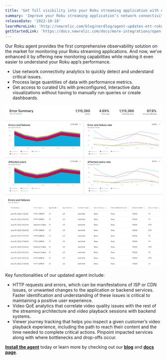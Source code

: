 ```yaml
---
title: 'Get full visibility into your Roku streaming application with our Roku agent' 
summary: 'Improve your Roku streaming application’s network connectivity, viewer accessibility, and video quality by pinpointing the cause of performance degradations.' 
releaseDate: '2022-10-18' 
learnMoreLink: 'http://newrelic.com/blog/nerdlog/agent-updates-ott-roku-streaming' 
getStartedLink: 'https://docs.newrelic.com/docs/more-integrations/open-source-telemetry-integrations/roku/roku-open-source-video-agent'
---
```


Our Roku agent provides the first comprehensive observability solution on the market for monitoring your Roku streaming applications. And now, we’ve enhanced it by offering new monitoring capabilities while making it even easier to understand your Roku app’s performance. 

* Use network connectivity analytics to quickly detect and understand critical issues. 
* Process large quantities of data with performance metrics.
* Get access to curated UIs with preconfigured, interactive data visualizations without having to manually run queries or create dashboards.

!["Screenshot showing a UI with interactive data visualizations (Nerdlets)"](./images/Roku-nerdlet.png "Screenshot showing a UI with interactive data visualizations (Nerdlets)")

Key functionalities of our updated agent include:

* HTTP requests and errors, which can be manifestations of ISP or CDN issues, or unwanted changes to the application or backend services. Faster identification and understanding of these issues is critical to maintaining a positive user experience. 
* Video QoE analytics that correlate video quality issues with the rest of the streaming architecture and video playback sessions with backend systems. 
* Viewer journey tracking that helps you inspect a given customer’s video playback experience, including the path to reach their content and the time needed to complete critical actions. Pinpoint impacted services along with where bottlenecks and drop-offs occur.

[**Install the agent**](https://newrelic.com/instant-observability/roku/71e1b882-ce4e-4037-b8f1-997d9e317ddd) today or learn more by checking out our [**blog**](http://newrelic.com/blog/nerdlog/agent-updates-ott-roku-streaming) and [**docs page**](https://docs.newrelic.com/docs/more-integrations/open-source-telemetry-integrations/roku/roku-open-source-video-agent).
